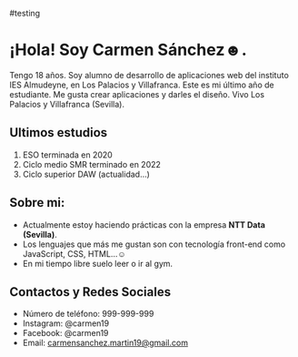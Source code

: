 #testing
# ¡Hola! Soy Carmen Sánchez☻.
Tengo 18 años.
Soy alumno de desarrollo de aplicaciones web del instituto IES Almudeyne, en Los Palacios y Villafranca. Este es mi último año de estudiante. Me gusta crear aplicaciones y darles el diseño.
Vivo Los Palacios y Villafranca (Sevilla).

## Ultimos estudios
1. ESO terminada en 2020
2. Ciclo medio SMR terminado en 2022
3. Ciclo superior DAW (actualidad...)

## Sobre mi:
- Actualmente estoy haciendo prácticas con la empresa **NTT Data (Sevilla)**.
- Los lenguajes que más me gustan son con tecnología front-end como JavaScript, CSS, HTML...☺
- En mi tiempo libre suelo leer o ir al gym.

## Contactos y Redes Sociales
* Número de teléfono: 999-999-999
* Instagram: @carmen19
* Facebook: @carmen19
* Email: carmensanchez.martin19@gmail.com